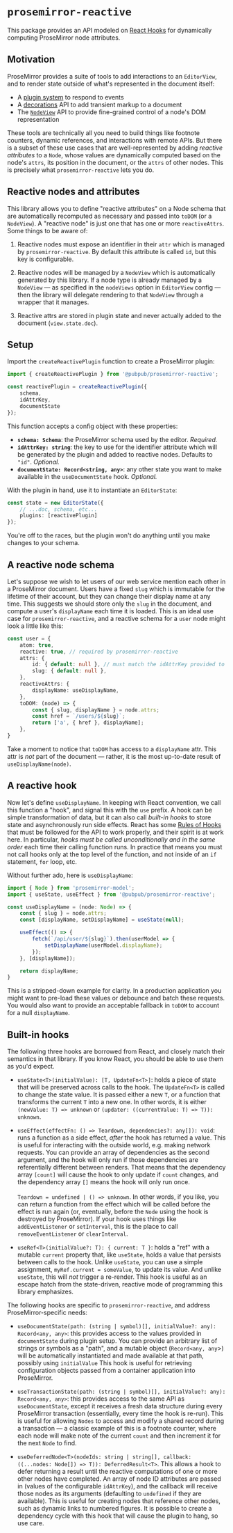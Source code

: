 # `prosemirror-reactive`

This package provides an API modeled on [React Hooks](https://reactjs.org/docs/hooks-intro.html) for dynamically computing ProseMirror node attributes.

## Motivation

ProseMirror provides a suite of tools to add interactions to an `EditorView`, and to render state outside of what's represented in the document itself:

- A [plugin system](https://prosemirror.net/docs/ref/#state.Plugin_System) to respond to events
- A [decorations](https://prosemirror.net/docs/ref/#view.Decorations) API to add transient markup to a document
- The [`NodeView`](https://prosemirror.net/docs/ref/#view.NodeView) API to provide fine-grained control of a node's DOM representation

These tools are technically all you need to build things like footnote counters, dynamic references, and interactions with remote APIs. But there is a subset of these use cases that are well-represented by adding _reactive attributes_ to a `Node`, whose values are dynamically computed based on the node's `attrs`, its position in the document, or the `attrs` of other nodes. This is precisely what `prosemirror-reactive` lets you do.

## Reactive nodes and attributes

This library allows you to define "reactive attributes" on a Node schema that are automatically recomputed as necessary and passed into `toDOM` (or a `NodeView`). A "reactive node" is just one that has one or more `reactiveAttrs`. Some things to be aware of:

1. Reactive nodes must expose an identifier in their `attr` which is managed by `prosemirror-reactive`. By default this attribute is called `id`, but this key is configurable.

2. Reactive nodes will be managed by a `NodeView` which is automatically generated by this library. If a node type is already managed by a `NodeView` — as specified in the `nodeViews` option in `EditorView` config — then the library will delegate rendering to that `NodeView` through a wrapper that it manages.

3. Reactive attrs are stored in plugin state and never actually added to the document (`view.state.doc`).

## Setup

Import the `createReactivePlugin` function to create a ProseMirror plugin:

```ts
import { createReactivePlugin } from '@pubpub/prosemirror-reactive';

const reactivePlugin = createReactivePlugin({ 
    schema,
    idAttrKey,
    documentState
});
```

This function accepts a config object with these properties:

- **`schema: Schema`**: the ProseMirror schema used by the editor. _Required._
- **`idAttrKey: string`**: the key to use for the identifier attribute which will be generated by the plugin and added to reactive nodes. Defaults to `"id"`. _Optional._
- **`documentState: Record<string, any>`**: any other state you want to make available in the `useDocumentState` hook. _Optional._

With the plugin in hand, use it to instantiate an `EditorState`:

```ts
const state = new EditorState({
    // ...doc, schema, etc...
    plugins: [reactivePlugin]
});
```

You're off to the races, but the plugin won't do anything until you make changes to your schema.

## A reactive node schema

Let's suppose we wish to let users of our web service mention each other in a ProseMirror document. Users have a fixed `slug` which is immutable for the lifetime of their account, but they can change their display name at any time. This suggests we should store only the `slug` in the document, and compute a user's `displayName` each time it is loaded. This is an ideal use case for `prosemirror-reactive`, and a reactive schema for a `user` node might look a little like this:

```ts
const user = {
    atom: true,
    reactive: true, // required by prosemirror-reactive
    attrs: {
        id: { default: null }, // must match the idAttrKey provided to the plugin
        slug: { default: null }, 
    },
    reactiveAttrs: {
        displayName: useDisplayName,
    },
    toDOM: (node) => {
        const { slug, displayName } = node.attrs;
        const href = `/users/${slug}`;
        return ['a', { href }, displayName];
    },
}
```

Take a moment to notice that `toDOM` has access to a `displayName` attr. This attr is _not_ part of the document — rather, it is the most up-to-date result of `useDisplayName(node)`.

## A reactive hook

Now let's define `useDisplayName`. In keeping with React convention, we call this function a "hook", and signal this with the `use` prefix. A hook can be simple transformation of data, but it can also call _built-in hooks_ to store state and asynchronously run side effects. React has some [Rules of Hooks](https://reactjs.org/docs/hooks-rules.html) that must be followed for the API to work properly, and their spirit is at work here. In particular, _hooks must be called unconditionally and in the same order_ each time their calling function runs. In practice that means you must not call hooks only at the top level of the function, and not inside of an `if` statement, `for` loop, etc.

Without further ado, here is `useDisplayName`:

```ts
import { Node } from 'prosemirror-model';
import { useState, useEffect } from '@pubpub/prosemirror-reactive';

const useDisplayName = (node: Node) => {
    const { slug } = node.attrs;
    const [displayName, setDisplayName] = useState(null);

    useEffect(() => {
        fetch(`/api/user/${slug}`).then(userModel => {
            setDisplayName(userModel.displayName);
        });
    }, [displayName]);

    return displayName;
}
```

This is a stripped-down example for clarity. In a production application you might want to pre-load these values or debounce and batch these requests. You would also want to provide an acceptable fallback in `toDOM` to account for a null `displayName`.

## Built-in hooks

The following three hooks are borrowed from React, and closely match their semantics in that library. If you know React, you should be able to use them as you'd expect.

- `useState<T>(initialValue): [T, UpdateFn<T>]`: holds a piece of state that will be preserved across calls to the hook. The `UpdateFn<T>` is called to change the state value. It is passed either a new `T`, or a function that transforms the current `T` into a new one. In other words, it is either `(newValue: T) => unknown` or `(updater: ((currentValue: T) => T)): unknown`.

- `useEffect(effectFn: () => Teardown, dependencies?: any[]): void`: runs a function as a side effect, _after_ the hook has returned a value. This is useful for interacting with the outside world, e.g. making network requests. You can provide an array of dependencies as the second argument, and the hook will only run if those dependencies are referentially different between renders. That means that the dependency array `[count]` will cause the hook to only update if `count` changes, and the dependency array `[]` means the hook will only run once.<br><br>`Teardown = undefined | () => unknown`. In other words, if you like, you can return a function from the effect which will be called before the effect is run again (or, eventually, before the `Node` using the hook is destroyed by ProseMirror). If your hook uses things like `addEventListener` or `setInterval`, this is the place to call `removeEventListener` or `clearInterval`.

- `useRef<T>(initialValue?: T): { current: T }`: holds a "ref" with a mutable `current` property that, like `useState`, holds a value that persists between calls to the hook. Unlike `useState`, you can use a simple assignment, `myRef.current = someValue`, to update its value. And unlike `useState`, this will _not_ trigger a re-render. This hook is useful as an escape hatch from the state-driven, reactive mode of programming this library emphasizes.

The following hooks are specific to `prosemirror-reactive`, and address ProseMirror-specific needs:

- `useDocumentState(path: (string | symbol)[], initialValue?: any): Record<any, any>`: this provides access to the values provided in `documentState` during plugin setup. You can provide an arbitrary list of strings or symbols as a "path", and a mutable object (`Record<any, any`>) will be automatically instantiated and made available at that path, possibly using `initialValue` This hook is useful for retrieving configuration objects passed from a container application into ProseMirror.

- `useTransactionState(path: (string | symbol)[], initialValue?: any): Record<any, any>`: this provides access to the same API as `useDocumentState`, except it receives a fresh data structure during every ProseMirror transaction (essentially, every time the hook is re-run). This is useful for allowing `Nodes` to access and modify a shared record during a transaction — a classic example of this is a footnote counter, where each node will make note of the current `count` and then increment it for the next `Node` to find.

- `useDeferredNode<T>(nodeIds: string | string[], callback: ((...nodes: Node[]) => T)): DeferredResult<T>`. This allows a hook to defer returning a result until the reactive computations of one or more other nodes have completed. An array of node ID attributes are passed in (values of the configurable `idAttrKey`), and the callback will receive those nodes as its arguments (defaulting to `undefined` if they are available). This is useful for creating nodes that reference other nodes, such as dynamic links to numbered figures. It is possible to create a dependency cycle with this hook that will cause the plugin to hang, so use care.